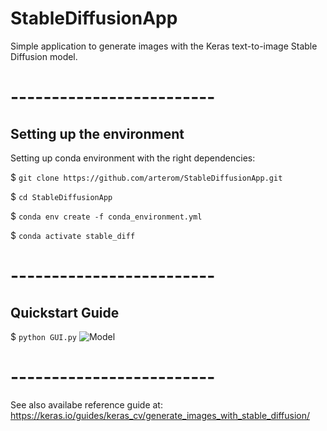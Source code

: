 # StableDiffusionApp
Simple application to generate images with the Keras text-to-image Stable Diffusion model.
# -------------------------
## Setting up the environment
Setting up conda environment with the right dependencies:

$ `git clone https://github.com/arterom/StableDiffusionApp.git`

$ `cd StableDiffusionApp`

$ `conda env create -f conda_environment.yml`

$ `conda activate stable_diff`

# -------------------------

## Quickstart Guide

$ `python GUI.py`
![Model](StableDiffusionApp/example.png)
# -------------------------
See also availabe reference guide at: 
https://keras.io/guides/keras_cv/generate_images_with_stable_diffusion/
